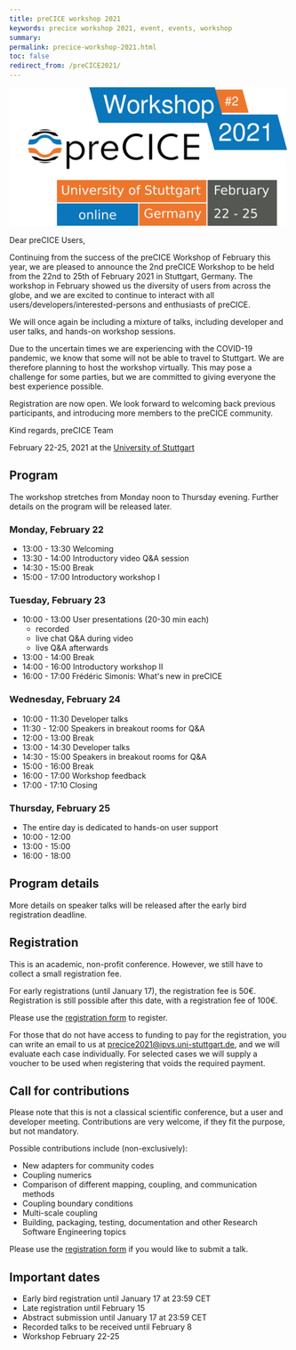 ```yaml
---
title: preCICE workshop 2021
keywords: precice workshop 2021, event, events, workshop
summary:
permalink: precice-workshop-2021.html
toc: false
redirect_from: /preCICE2021/
---
```


<img class="img-responsive center-block" src="images/events/precice2021.svg" alt="preCICE Workshop banner" style="max-width: 500px; margin:auto;">

Dear preCICE Users,

Continuing from the success of the preCICE Workshop of February this year, we are pleased to announce the 2nd preCICE Workshop to be held from the 22nd to 25th of February 2021 in Stuttgart, Germany. The workshop in February showed us the diversity of users from across the globe, and we are excited to continue to interact with all users/developers/interested-persons and enthusiasts of preCICE.

We will once again be including a mixture of talks, including developer and user talks, and hands-on workshop sessions.

Due to the uncertain times we are experiencing with the COVID-19 pandemic, we know that some will not be able to travel to Stuttgart. We are therefore planning to host the workshop virtually. This may pose a challenge for some parties, but we are committed to giving everyone the best experience possible.

Registration are now open. We look forward to welcoming back previous participants, and introducing more members to the preCICE community.

Kind regards,
preCICE Team

February 22-25, 2021 at the [University of Stuttgart](https://www.uni-stuttgart.de/en/)

## Program

The workshop stretches from Monday noon to Thursday evening. Further details on the program will be released later.

### Monday, February 22

* 13:00 - 13:30 Welcoming
* 13:30 - 14:00 Introductory video Q&A session
* 14:30 - 15:00 Break
* 15:00 - 17:00 Introductory workshop I

### Tuesday, February 23
* 10:00 - 13:00 User presentations (20-30 min each)
  * recorded
  * live chat Q&A during video
  * live Q&A afterwards
* 13:00 - 14:00 Break
* 14:00 - 16:00 Introductory workshop II
* 16:00 - 17:00 Frédéric Simonis: What's new in preCICE


### Wednesday, February 24
* 10:00 - 11:30 Developer talks
* 11:30 - 12:00 Speakers in breakout rooms for Q&A
* 12:00 - 13:00 Break
* 13:00 - 14:30 Developer talks
* 14:30 - 15:00 Speakers in breakout rooms for Q&A
* 15:00 - 16:00 Break
* 16:00 - 17:00 Workshop feedback
* 17:00 - 17:10 Closing

### Thursday, February 25

* The entire day is dedicated to hands-on user support
* 10:00 - 12:00
* 13:00 - 15:00
* 16:00 - 18:00

## Program details

More details on speaker talks will be released after the early bird registration deadline.

## Registration

This is an academic, non-profit conference. However, we still have to collect a small registration fee. 

For early registrations (until January 17), the registration fee is 50€. Registration is still possible after this date, with a registration fee of 100€.

Please use the [registration form](https://tagung.informatik-forum.org/preCICE2021/register) to register.

For those that do not have access to funding to pay for the registration, you can write an email to us at precice2021@ipvs.uni-stuttgart.de, and we will evaluate each case individually. For selected cases we will supply a voucher to be used when registering that voids the required payment.

## Call for contributions

Please note that this is not a classical scientific conference, but a user and developer meeting. Contributions are very welcome, if they fit the purpose, but not mandatory.

Possible contributions include (non-exclusively):
<ul>
<li>New adapters for community codes</li>
<li>Coupling numerics</li>
<li>Comparison of different mapping, coupling, and communication methods</li>
<li>Coupling boundary conditions</li>
<li>Multi-scale coupling</li>
<li>Building, packaging, testing, documentation and other Research Software Engineering topics</li>
</ul>


Please use the <a href="https://tagung.informatik-forum.org/preCICE2021/register">registration form</a> if you would like to submit a talk.

## Important dates

* Early bird registration until January 17 at 23:59 CET
* Late registration until February 15 
* Abstract submission until January 17 at 23:59 CET
* Recorded talks to be received until February 8
* Workshop February 22-25
